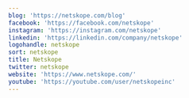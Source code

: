 ```yaml
---
blog: 'https://netskope.com/blog'
facebook: 'https://facebook.com/netskope'
instagram: 'https://instagram.com/netskope'
linkedin: 'https://linkedin.com/company/netskope'
logohandle: netskope
sort: netskope
title: Netskope
twitter: netskope
website: 'https://www.netskope.com/'
youtube: 'https://youtube.com/user/netskopeinc'
---
```

